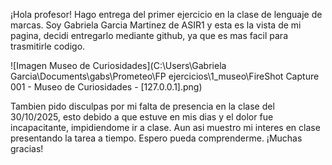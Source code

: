 ¡Hola profesor! Hago entrega del primer ejercicio en la clase de lenguaje de marcas.
Soy Gabriela Garcia Martinez de ASIR1 y esta es la vista de mi pagina, decidi entregarlo mediante github, ya que es mas facil para trasmitirle codigo.

![Imagen Museo de Curiosidades](C:\Users\Gabriela Garcia\Documents\gabs\Prometeo\FP ejercicios\1_museo\FireShot Capture 001 - Museo de Curiosidades - [127.0.0.1].png)



Tambien pido disculpas por mi falta de presencia en la clase del 30/10/2025, esto debido a que estuve en mis dias y el dolor fue incapacitante, impidiendome ir a clase. Aun asi muestro mi interes en clase presentando la tarea a tiempo. 
Espero pueda comprenderme.
¡Muchas gracias!
